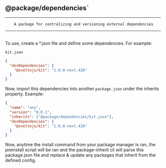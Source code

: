 ## **@package/dependencies**`

---

```
    A package for centralizing and versioning external dependencies
```

---

<br>
To use, create a *.json file and define some dependencies. For example:

`kit.json`

```json
{
  "devDependencies": {
    "@sveltejs/kit": "1.0.0-next.428"
  }
}
```

Now, import this dependencies into another `package.json` under the inherits property. Example:

```json
{
  "name": "any",
  "version": "0.0.1",
  "inherits": ["@package/dependencies/kit.json"],
  "devDependencies": {
    "@sveltejs/kit": "1.0.0-next.428"
  }
}
```

Now, anytime the install command from your package manager is ran, the preinstall script will be ran and the package-inherit cli will parse this package.json file and replace & update any packages that inherit from the defined config.
